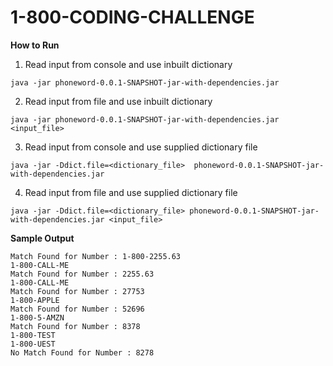 # 1-800-CODING-CHALLENGE

**How to Run**

1) Read input from console and use inbuilt dictionary
```
java -jar phoneword-0.0.1-SNAPSHOT-jar-with-dependencies.jar
```

2) Read input from file and use inbuilt dictionary

```
java -jar phoneword-0.0.1-SNAPSHOT-jar-with-dependencies.jar <input_file>
```

3) Read input from console and use supplied dictionary file

```
java -jar -Ddict.file=<dictionary_file>  phoneword-0.0.1-SNAPSHOT-jar-with-dependencies.jar
```

4) Read input from file and use supplied dictionary file

```
java -jar -Ddict.file=<dictionary_file> phoneword-0.0.1-SNAPSHOT-jar-with-dependencies.jar <input_file>
```


**Sample Output**
```
Match Found for Number : 1-800-2255.63
1-800-CALL-ME
Match Found for Number : 2255.63
1-800-CALL-ME
Match Found for Number : 27753
1-800-APPLE
Match Found for Number : 52696
1-800-5-AMZN
Match Found for Number : 8378
1-800-TEST
1-800-UEST
No Match Found for Number : 8278

```
